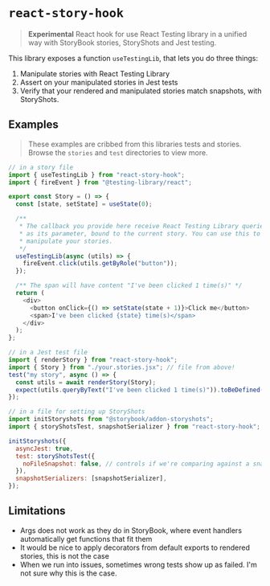 # `react-story-hook`

> **Experimental** React hook for use React Testing library in a unified way
> with StoryBook stories, StoryShots and Jest testing.

This library exposes a function `useTestingLib`, that lets you do three things:

1. Manipulate stories with React Testing Library
2. Assert on your manipulated stories in Jest tests
3. Verify that your rendered and manipulated stories match snapshots, with
   StoryShots.

## Examples

> These examples are cribbed from this libraries tests and stories. Browse the
> `stories` and `test` directories to view more.

```js
// in a story file
import { useTestingLib } from "react-story-hook";
import { fireEvent } from "@testing-library/react";

export const Story = () => {
  const [state, setState] = useState(0);

  /**
   * The callback you provide here receive React Testing Library queries
   * as its parameter, bound to the current story. You can use this to
   * manipulate your stories.
   */
  useTestingLib(async (utils) => {
    fireEvent.click(utils.getByRole("button"));
  });

  /** The span will have content "I've been clicked 1 time(s)" */
  return (
    <div>
      <button onClick={() => setState(state + 1)}>Click me</button>
      <span>I've been clicked {state} time(s)</span>
    </div>
  );
};

// in a Jest test file
import { renderStory } from "react-story-hook";
import { Story } from "./your.stories.jsx"; // file from above!
test("my story", async () => {
  const utils = await renderStory(Story);
  expect(utils.queryByText("I've been clicked 1 time(s)")).toBeDefined();
});

// in a file for setting up StoryShots
import initStoryshots from "@storybook/addon-storyshots";
import { storyShotsTest, snapshotSerializer } from "react-story-hook";

initStoryshots({
  asyncJest: true,
  test: storyShotsTest({
    noFileSnapshot: false, // controls if we're comparing against a snapshot on disk or not
  }),
  snapshotSerializers: [snapshotSerializer],
});
```

## Limitations

- Args does not work as they do in StoryBook, where event handlers automatically
  get functions that fit them
- It would be nice to apply decorators from default exports to rendered stories,
  this is not the case
- When we run into issues, sometimes wrong tests show up as failed. I'm not sure
  why this is the case.
